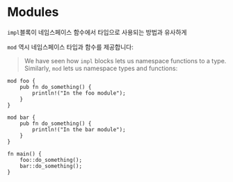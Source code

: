 # Modules

`impl`블록이 네임스페이스 함수에서 타입으로 사용되는 방법과 유사하게 

`mod` 역시 네임스페이스 타입과 함수를 제공합니다: 
> We have seen how `impl` blocks lets us namespace functions to a type.
> Similarly, `mod` lets us namespace types and functions:

```rust,editable
mod foo {
    pub fn do_something() {
        println!("In the foo module");
    }
}

mod bar {
    pub fn do_something() {
        println!("In the bar module");
    }
}

fn main() {
    foo::do_something();
    bar::do_something();
}
```
